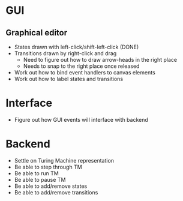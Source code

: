 # GUI

## Graphical editor 

- States drawn with left-click/shift-left-click (DONE)
- Transitions drawn by right-click and drag
    - Need to figure out how to draw arrow-heads in the right place
    - Needs to snap to the right place once released
- Work out how to bind event handlers to canvas elements
- Work out how to label states and transitions

# Interface

- Figure out how GUI events will interface with backend

# Backend

- Settle on Turing Machine representation
- Be able to step through TM
- Be able to run TM
- Be able to pause TM
- Be able to add/remove states
- Be able to add/remove transitions